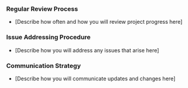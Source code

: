 ### Regular Review Process

-   [Describe how often and how you will review project progress here]

### Issue Addressing Procedure

-   [Describe how you will address any issues that arise here]

### Communication Strategy

-   [Describe how you will communicate updates and changes here]